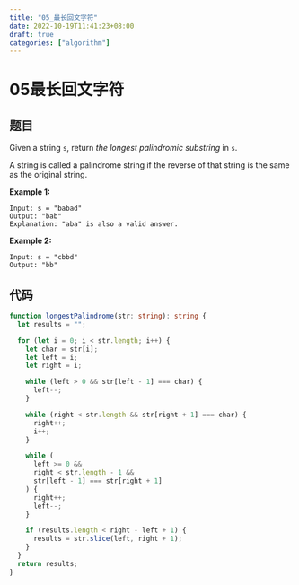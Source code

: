 ```yaml
---
title: "05_最长回文字符"
date: 2022-10-19T11:41:23+08:00
draft: true
categories: ["algorithm"]
---
```




# 05最长回文字符



## 题目



Given a string `s`, return *the longest palindromic substring* in `s`.

A string is called a palindrome string if the reverse of that string is the same as the original string.

 

**Example 1:**

```
Input: s = "babad"
Output: "bab"
Explanation: "aba" is also a valid answer.
```

**Example 2:**

```
Input: s = "cbbd"
Output: "bb"
```

 



## 代码



```typescript
function longestPalindrome(str: string): string {
  let results = "";

  for (let i = 0; i < str.length; i++) {
    let char = str[i];
    let left = i;
    let right = i;

    while (left > 0 && str[left - 1] === char) {
      left--;
    }

    while (right < str.length && str[right + 1] === char) {
      right++;
      i++;
    }

    while (
      left >= 0 &&
      right < str.length - 1 &&
      str[left - 1] === str[right + 1]
    ) {
      right++;
      left--;
    }

    if (results.length < right - left + 1) {
      results = str.slice(left, right + 1);
    }
  }
  return results;
}
```